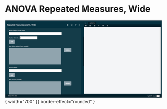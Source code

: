 # ANOVA Repeated Measures, Wide

![alt text](screenshots/image119.png){ width="700" }{ border-effect="rounded" }